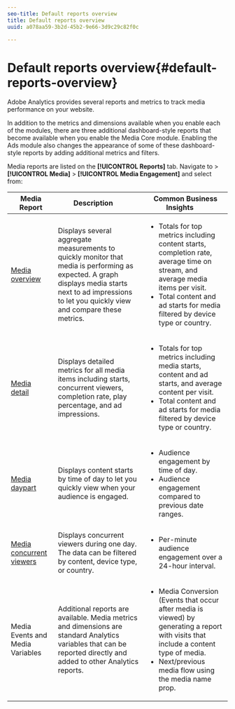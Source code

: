 ```yaml
---
seo-title: Default reports overview
title: Default reports overview
uuid: a078aa59-3b2d-45b2-9e66-3d9c29c82f0c

---
```


# Default reports overview{#default-reports-overview}

Adobe Analytics provides several reports and metrics to track media performance on your website.

In addition to the metrics and dimensions available when you enable each of the modules, there are three additional dashboard-style reports that become available when you enable the Media Core module. Enabling the Ads module also changes the appearance of some of these dashboard-style reports by adding additional metrics and filters.

Media reports are listed on the **[!UICONTROL Reports]** tab. Navigate to > **[!UICONTROL Media]** > **[!UICONTROL Media Engagement]** and select from: 

| Media Report | Description&nbsp;&nbsp;&nbsp;&nbsp;&nbsp;&nbsp; | Common Business Insights&nbsp;&nbsp;&nbsp;&nbsp;&nbsp;&nbsp; |
| --- | --- | --- |
| [Media overview](media-reports-overview.md) | Displays several aggregate measurements to quickly monitor that media is performing as expected. A graph displays media starts next to ad impressions to let you quickly view and compare these metrics.  | <ul> <li>Totals for top metrics including content starts, completion rate, average time on stream, and average media items per visit.  </li> <li>Total content and ad starts for media filtered by device type or country.  </li> </ul> |
| [Media detail](media-reports-detail.md) | Displays detailed metrics for all media items including starts, concurrent viewers, completion rate, play percentage, and ad impressions.  | <ul> <li>Totals for top metrics including media starts, content and ad starts, and average content per visit.  </li> <li>Total content and ad starts for media filtered by device type or country.  </li> </ul> |
| [Media daypart](media-reports-daypart.md) | Displays content starts by time of day to let you quickly view when your audience is engaged.  | <ul> <li>Audience engagement by time of day.  </li> <li>Audience engagement compared to previous date ranges.  </li> </ul> |
| [Media concurrent viewers](media-concurrent-viewers.md) | Displays concurrent viewers during one day. The data can be filtered by content, device type, or country.  | <ul> <li>Per-minute audience engagement over a 24-hour interval.  </li> </ul> |
| Media Events and Media Variables | Additional reports are available. Media metrics and dimensions are standard Analytics variables that can be reported directly and added to other Analytics reports.  | <ul> <li>Media Conversion (Events that occur after media is viewed) by generating a report with visits that include a content type of media.  </li> <li>Next/previous media flow using the media name prop.  </li> </ul> |
